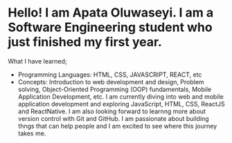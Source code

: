 # Hello! I am Apata Oluwaseyi. I am a Software Engineering student who just finished my first year.
What I have learned;
- Programming Languages: HTML, CSS, JAVASCRIPT, REACT, etc
- Concepts: Introduction to web development and design, Problem solving, Object-Oriented Programming (OOP) fundamentals, Mobile Application Development, etc.
I am currently diving into web and mobile application development and exploring JavaScript, HTML, CSS, ReactJS and ReactNative. I am also looking forward to learnng more about version control with Git and GitHub.
I am passionate about building thngs that can help people and I am excited to see where this journey takes me.   

